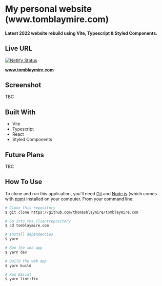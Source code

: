 <h1 >
  My personal website (www.tomblaymire.com)
  <br>
</h1>

<h4>Latest 2022 website rebuild using Vite, Typescript & Styled Components.</h4>

## Live URL

[![Netlify Status](https://api.netlify.com/api/v1/badges/ccb8cf6e-bac5-4c77-a5f6-af33c76faa0c/deploy-status)](https://app.netlify.com/sites/tomblaymire/deploys)

<strong>www.tomblaymire.com</strong>

## Screenshot

TBC

##  Built With
- Vite
- Typescript
- React
- Styled Components

## Future Plans

TBC

## How To Use

To clone and run this application, you'll need [Git](https://git-scm.com) and [Node.js](https://nodejs.org/en/download/) (which comes with [npm](http://npmjs.com)) installed on your computer. From your command line:

```bash
# Clone this repository
$ git clone https://github.com/thomasblaymire/tomblaymire.com

# Go into the clientrepository
$ cd tomblaymire.com

# Install dependencies
$ yarn

# Run the web app
$ yarn dev

# Build the web app
$ yarn build

# Run ESLint
$ yarn lint:fix
